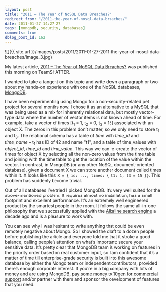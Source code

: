 ```yaml
---
layout: post
title: "2011 – The Year of NoSQL Data Breaches?"
redirect_from: "/2011-the-year-of-nosql-data-breaches/"
date: 2011-01-27 14:27:27
tags: [mongodb, security, databases]
comments: true
dblog_post_id: 162
---
```

![]({{ site.url }}/images/posts/2011/2011-01-27-2011-the-year-of-nosql-data-breaches/image_3.jpg)

My latest article, [2011 – The Year of NoSQL Data Breaches?](https://web.archive.org/web/20120330060217/https://www.teamshatter.com/uncategorized/2011-%E2%80%93-the-year-of-nosql-data-breaches) was published this morning on TeamSHATTER.

I wanted to take a tangent on this topic and write down a paragraph or two about my hands-on experience with one of the NoSQL databases, [MongoDB](https://www.mongodb.org).

I have been experimenting using Mongo for a non-security-related pet project for several months now. I chose it as an alternative to a MySQL that was being used as a mix for inherently relational data, but mostly vector-type data where the number of vector items is not known ahead of time. For example, take a vector of times [t<sub>1</sub> = 1, t<sub>2</sub> = 0, t<sub>3</sub> = 15] associated with an object X. The zeros in this problem don’t matter, so we only need to store t<sub>1</sub> and t<sub>3</sub>. The relational schema has a table of _time_ with _time_id_ and _time_name_ – t<sub>1</sub> has ID of 42 and name "t1", and a table of time_values with  _object_id_, _time_id_ and _time_value_. This way we can re-create the vector of times for object X by selecting all the non-zero values from the time table and joining with the time table to get the location of the value within the vector. In contrast, in MongoDB (or any other NoSQL document-oriented database), given a document X we can store another document called times within it. X looks like this: `X = { id: ..., times: { t1: 1, t3 = 15 }}`. This problem has suddenly become trivial.

Out of all databases I’ve tried I picked MongoDB. It’s very well suited for the above-mentioned problem. It requires almost no installation, has a small footprint and excellent performance. It’s an extremely well engineered product by the smartest people in the room. It follows the same all-in-one philosophy that we successfully applied with the [Alkaline search engine](https://github.com/dblock/alkaline) a decade ago and is a pleasure to work with.

You can see why I was hesitant to write anything that could be even remotely negative about Mongo. So I showed the draft to a dozen people before publishing the article and everyone told me that it stroke a good balance, calling people’s attention on what’s important: secure your sensitive data. It’s pretty clear that MongoDB team is working on features in the priority order based on real customer input, so I am confident that it’s a matter of time till enterprise-grade security is built into this awesome database by either the Mongo team or independent contributors, provided there’s enough corporate interest. If you’re in a big company with lots of money and are using MongoDB, [pay some money to 10gen for commercial support](https://www.mongodb.com/support) and/or partner with them and sponsor the development of features that you need.
